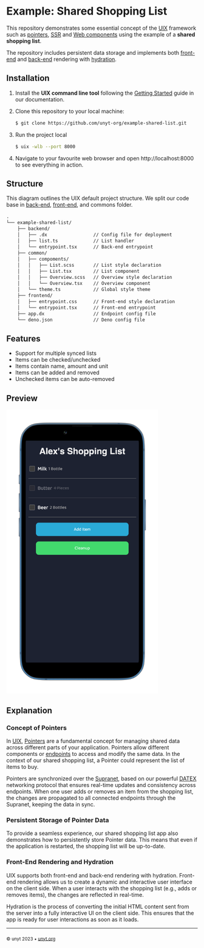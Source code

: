 # Example: Shared Shopping List

This repository demonstrates some essential concept of the [UIX](https://uix.unyt.org) framework such as [pointers](https://unyt.org/glossary#pointer), [SSR](https://unyt.org/glossary#ssr) and [Web components](https://unyt.org/glossary#web-components) using the example of a **shared shopping list**.


The repository includes persistent data storage and implements both [front-end](https://unyt.org/glossary#front-end) and [back-end](https://unyt.org/glossary#back-end) rendering with [hydration](https://unyt.org/glossary#hydration).

## Installation
1. Install the **UIX command line tool** following the [Getting Started](https://docs.unyt.org/manual/uix/getting-started#the-uix-command-line-tool) guide in our documentation.

2. Clone this repository to your local machine:

	```bash
	$ git clone https://github.com/unyt-org/example-shared-list.git
	```
3. Run the project local
	```bash
	$ uix -wlb --port 8000
	```
4. Navigate to your favourite web browser and open http://localhost:8000 to see everything in action. 

## Structure
This diagram outlines the UIX default project structure.
We split our code base in [back-end](https://unyt.org/glossary#back-end), [front-end](https://unyt.org/glossary#front-end), and commons folder.
```
.
└── example-shared-list/
    ├── backend/
    │   ├── .dx                 // Config file for deployment
    │   ├── list.ts             // List handler
    │   └── entrypoint.tsx      // Back-end entrypoint
    ├── common/
    │   ├── compoments/
    │   │   ├── List.scss       // List style declaration
    │   │   ├── List.tsx        // List component
    │   │   ├── Overview.scss   // Overview style declaration
    │   │   └── Overview.tsx    // Overview component
    │   └── theme.ts            // Global style theme
    ├── frontend/
    │   ├── entrypoint.css      // Front-end style declaration
    │   └── entrypoint.tsx      // Front-end entrypoint
    ├── app.dx                  // Endpoint config file
    └── deno.json               // Deno config file
```

## Features
* Support for multiple synced lists
* Items can be checked/unchecked
* Items contain name, amount and unit
* Items can be added and removed
* Unchecked items can be auto-removed

## Preview
<img src=".github/screenshot.png" width="400">


## Explanation
### Concept of Pointers
In [UIX](https://uix.unyt.org), [Pointers](https://unyt.org/glossary#pointer) are a fundamental concept for managing shared data across different parts of your application. Pointers allow different components or [endpoints](https://unyt.org/glossary#endpoint) to access and modify the same data. In the context of our shared shopping list, a Pointer could represent the list of items to buy.

Pointers are synchronized over the [Supranet](https://unyt.org/glossary#supranet), based on our powerful [DATEX](https://datex.unyt.org) networking protocol that ensures real-time updates and consistency across endpoints. When one user adds or removes an item from the shopping list, the changes are propagated to all connected endpoints through the Supranet, keeping the data in sync.

### Persistent Storage of Pointer Data
To provide a seamless experience, our shared shopping list app also demonstrates how to persistently store Pointer data. This means that even if the application is restarted, the shopping list will be up-to-date.

### Front-End Rendering and Hydration
UIX supports both front-end and back-end rendering with hydration. Front-end rendering allows us to create a dynamic and interactive user interface on the client side. When a user interacts with the shopping list (e.g., adds or removes items), the changes are reflected in real-time.

Hydration is the process of converting the initial HTML content sent from the server into a fully interactive UI on the client side. This ensures that the app is ready for user interactions as soon as it loads.

---

<sub>&copy; unyt 2023 • [unyt.org](https://unyt.org)</sub>

